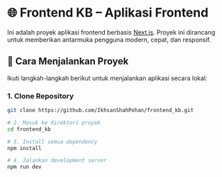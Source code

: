 # 🌐 Frontend KB – Aplikasi Frontend

Ini adalah proyek aplikasi frontend berbasis [Next.js](https://nextjs.org/). Proyek ini dirancang untuk memberikan antarmuka pengguna modern, cepat, dan responsif.

## 🚀 Cara Menjalankan Proyek

Ikuti langkah-langkah berikut untuk menjalankan aplikasi secara lokal:

### 1. Clone Repository

```bash
git clone https://github.com/IkhsanShahPohan/frontend_kb.git

# 2. Masuk ke direktori proyek
cd frontend_kb

# 3. Install semua dependency
npm install

# 4. Jalankan development server
npm run dev
